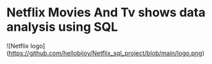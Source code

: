 # Netflix Movies And Tv shows data analysis using SQL

![Netflix logo] (https://github.com/hellobijoy/Netflix_sql_project/blob/main/logo.png)
